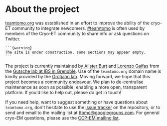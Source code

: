 # About the project

[teamtomo.org](teamtomo.org) was established in an effort to improve the ability of the cryo-ET community to integrate newcomers. 
[#teamtomo](https://twitter.com/hashtag/teamtomo) is often used by members of the Cryo-ET community to share info or ask questions on Twitter.

````{margin}
```{warning}
The site is under construction, some sections may appear empty.
```
````
The project is currently maintained by [Alister Burt](https://twitter.com/AlisterBurt) and [Lorenzo Gaifas](https://twitter.com/brisvag/) from the [Gutsche lab at IBS in Grenoble](https://www.ibs.fr/research/research-groups/microscopic-imaging-of-complex-assemblies-mica-group-i-gutsche/?lang=fr). Use of the `teamtomo.org` domain name is kindly provided by the [Grotjahn lab](https://grotjahnlab.org/). Moving forward, we hope that this project becomes a community endeavour. We plan to de-centralise maintenance as soon as possible, enabling a more open, transparent platform. If you'd like to help out, please do get in touch!

If you need help, want to suggest something or have questions about `teamtomo.org`, don't hesitate to use the 
[issue tracker](https://github.com/teamtomo/teamtomo.github.io/issues) 
on the repository, or to send and email to the mailing list at 
[ttomo@googlegroups.com](mailto:ttomo@googlegroups.com).
For general cryo-EM questions, please use the 
[CCP-EM mailing list](https://www.jiscmail.ac.uk/cgi-bin/webadmin?A0=CCPEM).
